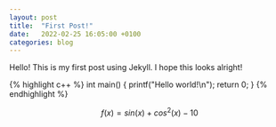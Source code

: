 ```yaml
---
layout: post
title:  "First Post!"
date:   2022-02-25 16:05:00 +0100
categories: blog
---
```

Hello! This is my first post using Jekyll. I hope this looks alright!

{% highlight c++ %}
int main()
{
	printf("Hello world!\n");
	return 0;
}
{% endhighlight %}

$$ f(x) = sin(x) + cos^2(x) - 10 $$